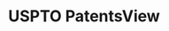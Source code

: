 ---
layout: default
bigquery: https://console.cloud.google.com/bigquery?p=patents-public-data&d=patentsview&page=dataset
citation: Attribution should be given to PatentsView for use, distribution, or derivative
  works.
code: https://github.com/CSSIP-AIR/PatentsView-Code-Snippets/
contributors: USPTO
cost: None
description: 'PatentsView includes US patent data including raw data (summaries, applications,
  pregrant applications), disambugations of inventors and assignees, and inventor
  gender estimates.  Also foreign priority data, # of figures and sheets, and government
  interest statements.'
documentation: https://patentsview.org/query/builder-faqs
last_edit: Mon, 04 Apr 2022 19:02:57 GMT
location: https://patentsview.org/
maintained_by: USPTO
record_creation_timestamp: 12/2/2020 17:20:46
schema_fields: '[''title'', ''patent_id'', ''disamb_inventor_id_20190312'', ''rule_47'',
  ''mainclass_id'', ''name'', ''ipc_version_indicator'', ''city'', ''category_id'',
  ''sector_title'', ''subgroup_id'', ''reldocno'', ''classification_level'', ''_371_date'',
  ''male_flag'', ''num_figures'', ''num_claims'', ''rel_id'', ''state'', ''exemplary'',
  ''disamb_inventor_id_20201229'', ''longitude'', ''latlong'', ''section'', ''f102_date'',
  ''disamb_assignee_id_20200630'', ''lapse_of_patent'', ''subclass_id'', ''disamb_assignee_id_20190820'',
  ''disamb_inventor_id_20170307'', ''action_date'', ''type'', ''term_extension'',
  ''subgroup'', ''organization_id'', ''name_last'', ''disamb_inventor_id_20200929'',
  ''disamb_inventor_id_20181127'', ''location_id'', ''filename'', ''field_title'',
  ''dependent'', ''inventor_id'', ''disamb_inventor_id_20190820'', ''designation'',
  ''ipc_class'', ''rawassignee_id'', ''disamb_assignee_id_20181127'', ''sequence'',
  ''organization'', ''doc_type'', ''country'', ''relkind'', ''role'', ''classification_value'',
  ''subcategory_id'', ''rawlocation_id'', ''num_sheets'', ''variety'', ''fname'',
  ''disclaimer_date'', ''disamb_assignee_id_20191008'', ''text'', ''subclass'', ''level_one'',
  ''citation_id'', ''category'', ''disamb_inventor_id_20170808'', ''assignee_id'',
  ''num'', ''name_first'', ''f371_date'', ''county_fips'', ''disamb_assignee_id_20191231'',
  ''term_disclaimer'', ''section_id'', ''length'', ''symbol_position'', ''county'',
  ''male'', ''attribution_status'', ''id'', ''doctype'', ''subsection_id'', ''lname'',
  ''date'', ''lawyer_id'', ''disamb_inventor_id_20171003'', ''disamb_assignee_id_20190312'',
  ''disamb_assignee_id_20200929'', ''publication_number'', ''disamb_inventor_id_20191231'',
  ''disamb_inventor_id_20200331'', ''level_three'', ''disamb_assignee_id_20200331'',
  ''latitude'', ''latin_name'', ''main_group'', ''uuid'', ''abstract'', ''rawinventor_id'',
  ''series_code'', ''contract_award_number'', ''kind'', ''term_grant'', ''disamb_inventor_id_20191008'',
  ''state_fips'', ''field_id'', ''country_transformed'', ''status'', ''application_id'',
  ''applicant_type'', ''group'', ''_102_date'', ''deceased'', ''number'', ''group_id'',
  ''level_two'', ''disamb_inventor_id_20171226'', ''classification_data_source'',
  ''classification_status'', ''disamb_inventor_id_20180528'', ''gi_statement'', ''withdrawn'',
  ''disamb_inventor_id_20200630'']'
shortname: patentsview
tags:
- disambiguation
- United States
- gender
terms_of_use: Creative Commons Attribution 4.0 International License.
timeframe: 1963-1999
title: USPTO PatentsView
uuid: cf1780b1-e265-4e49-8d1d-83b9cfe0fd9a
---